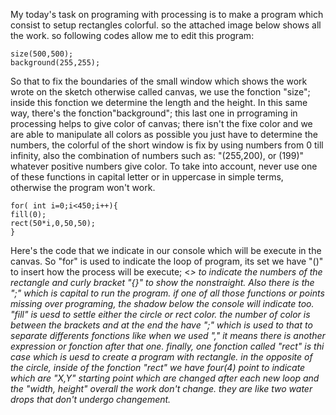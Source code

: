 My today's task on programing with processing is to make a program which consist to setup rectangles colorful. so the attached image below shows all the work.
so following codes allow me to edit this program:
```
size(500,500);
background(255,255);
```
So that to fix the boundaries of the small window which shows the work wrote on the sketch otherwise called canvas, we use the fonction "size"; inside this fonction we determine the length and the height. In this same way, there's the fonction"background"; this last one in prrograming in processing helps to give color of canvas; there isn't the fixe color and we are able to manipulate all colors as possible you just have to determine the numbers, the colorful of the short window is fix by using numbers from 0 till  infinity, also the combination of numbers such as: "(255,200), or (199)" whatever positive numbers give color. To take into account, never use one of these functions in capital letter or in uppercase in simple terms, otherwise the program won't work.
```
for( int i=0;i<450;i++){
fill(0);
rect(50*i,0,50,50);
}
```
Here's the code that we indicate in our console which will be execute in the canvas. So "for" is used to indicate the loop of program, its set we have "()" to insert how the process will be execute; <<i>> to indicate the numbers of the rectangle  and curly bracket "{}" to show the nonstraight. Also there is the ";" which is capital to run the program. if one of all those functions or points missing over programing, the shadow below the console will indicate too. "fill" is uesd to settle either the circle or rect color. the number of color is between the brackets and at the end the have ";" which is used to that to separate differents fonctions like when we used "," it means there is another expression or fonction after that one. finally, one fonction called "rect" is thi case which is uesd to create a program with rectangle. in the opposite of the circle, inside of the fonction "rect" we have four(4) point to indicate which are "X,Y" starting point which are changed after each new loop and the "width, height" overall the work don't change. they are  like two water drops that don't undergo changement.
